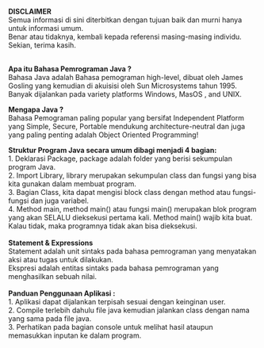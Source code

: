 **DISCLAIMER**\
Semua informasi di sini diterbitkan dengan tujuan baik dan murni hanya untuk informasi umum.\
Benar atau tidaknya, kembali kepada referensi masing-masing individu.\
Sekian, terima kasih.
\
&nbsp;

**Apa itu Bahasa Pemrograman Java ?**\
Bahasa Java adalah Bahasa pemograman high-level, dibuat oleh James Gosling yang kemudian di akuisisi oleh  Sun Microsystems  tahun 1995. Banyak dijalankan pada variety platforms Windows, MasOS , and UNIX.

**Mengapa Java ?**\
Bahasa Pemograman paling popular yang bersifat Independent Platform yang Simple, Secure, Portable mendukung architecture-neutral dan juga yang paling penting adalah Object Oriented Programming!

**Struktur Program Java secara umum dibagi menjadi 4 bagian:**\
        1. Deklarasi Package, package adalah  folder yang berisi sekumpulan program Java.\
        2. Import Library, library merupakan sekumpulan class dan fungsi yang bisa kita gunakan dalam membuat program.\
        3. Bagian Class, kita dapat mengisi block class dengan method atau fungsi-fungsi dan juga variabel.\
        4. Method main, method main() atau fungsi main() merupakan blok program yang akan SELALU dieksekusi pertama kali. Method main() wajib kita buat. Kalau tidak, maka programnya tidak akan bisa dieksekusi.\
\
**Statement & Expressions**\
Statement adalah unit sintaks pada bahasa pemrograman yang menyatakan aksi atau tugas untuk dilakukan.\
Ekspresi adalah entitas sintaks pada bahasa pemrograman yang menghasilkan sebuah nilai.\
\
**Panduan Penggunaan Aplikasi :**\
        1. Aplikasi dapat dijalankan terpisah sesuai dengan keinginan user.\
        2. Compile terlebih dahulu file java kemudian jalankan class dengan nama yang sama pada file java.\
        3. Perhatikan pada bagian console untuk melihat hasil ataupun memasukkan inputan ke dalam program.
